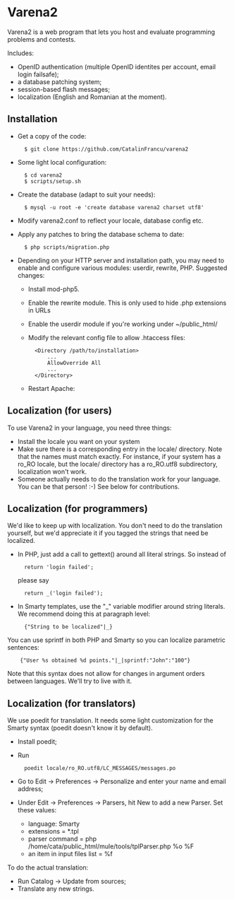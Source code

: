 Varena2
=======

Varena2 is a web program that lets you host and evaluate programming problems and contests.

Includes:

* OpenID authentication (multiple OpenID identites per account, email login failsafe);
* a database patching system;
* session-based flash messages;
* localization (English and Romanian at the moment).


Installation
------------

* Get a copy of the code:

        $ git clone https://github.com/CatalinFrancu/varena2

* Some light local configuration:

        $ cd varena2
        $ scripts/setup.sh

* Create the database (adapt to suit your needs):

        $ mysql -u root -e 'create database varena2 charset utf8'

* Modify varena2.conf to reflect your locale, database config etc.
* Apply any patches to bring the database schema to date:

        $ php scripts/migration.php

* Depending on your HTTP server and installation path, you may need to enable and configure various modules: userdir, rewrite, PHP. Suggested changes:
  * Install mod-php5.
  * Enable the rewrite module. This is only used to hide .php extensions in URLs
  * Enable the userdir module if you're working under ~/public_html/
  * Modify the relevant config file to allow .htaccess files:

          <Directory /path/to/installation>
              ...
              AllowOverride All
              ...
          </Directory>
          
  * Restart Apache:

Localization (for users)
------------------------

To use Varena2 in your language, you need three things:

* Install the locale you want on your system
* Make sure there is a corresponding entry in the locale/ directory. Note that the names must match exactly. For instance, if your system has a ro_RO locale, but the locale/ directory has a ro_RO.utf8 subdirectory, localization won't work.
* Someone actually needs to do the translation work for your language. You can be that person! :-) See below for contributions.


Localization (for programmers)
-------------------------------


We'd like to keep up with localization. You don't need to do the translation yourself, but we'd appreciate it if you tagged the strings that need be localized.

* In PHP, just add a call to gettext() around all literal strings. So instead of 

        return 'login failed';

  please say

        return _('login failed');

* In Smarty templates, use the "_" variable modifier around string literals. We recommend doing this at paragraph level:

        {"String to be localized"|_}

You can use sprintf in both PHP and Smarty so you can localize parametric sentences:

        {"User %s obtained %d points."|_|sprintf:"John":"100"}

Note that this syntax does not allow for changes in argument orders between languages. We'll try to live with it.

Localization (for translators)
------------------------------

We use poedit for translation. It needs some light customization for the Smarty syntax (poedit doesn't know it by default).

* Install poedit;
* Run

        poedit locale/ro_RO.utf8/LC_MESSAGES/messages.po

* Go to Edit -> Preferences -> Personalize and enter your name and email address;
* Under Edit -> Preferences -> Parsers, hit New to add a new Parser. Set these values:
  * language: Smarty
  * extensions = *.tpl
  * parser command = php /home/cata/public_html/mule/tools/tplParser.php %o %F
  * an item in input files list = %f

To do the actual translation:

* Run Catalog -> Update from sources;
* Translate any new strings.
